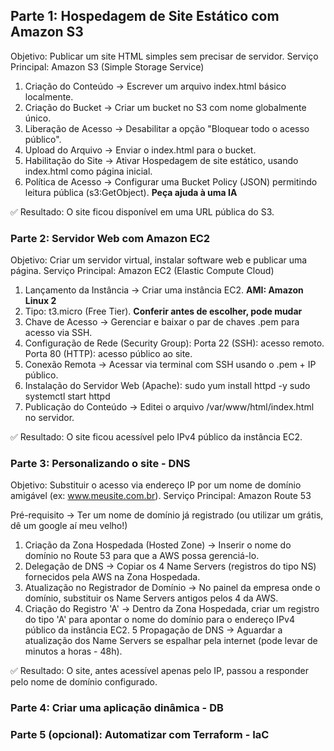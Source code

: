 ## Parte 1: Hospedagem de Site Estático com Amazon S3

Objetivo: Publicar um site HTML simples sem precisar de servidor.
Serviço Principal: Amazon S3 (Simple Storage Service)

1. Criação do Conteúdo → Escrever um arquivo index.html básico localmente.
2. Criação do Bucket → Criar um bucket no S3 com nome globalmente único.
3. Liberação de Acesso → Desabilitar a opção "Bloquear todo o acesso público".
4. Upload do Arquivo → Enviar o index.html para o bucket.
5. Habilitação do Site → Ativar Hospedagem de site estático, usando index.html como página inicial.
6. Política de Acesso → Configurar uma Bucket Policy (JSON) permitindo leitura pública (s3:GetObject). **Peça ajuda à uma IA**

✅ Resultado: O site ficou disponível em uma URL pública do S3.

### Parte 2: Servidor Web com Amazon EC2

Objetivo: Criar um servidor virtual, instalar software web e publicar uma página.
Serviço Principal: Amazon EC2 (Elastic Compute Cloud)

1. Lançamento da Instância → Criar uma instância EC2. **AMI: Amazon Linux 2**
2. Tipo: t3.micro (Free Tier). **Conferir antes de escolher, pode mudar**
3. Chave de Acesso → Gerenciar e baixar o par de chaves .pem para acesso via SSH.
4. Configuração de Rede (Security Group):
  Porta 22 (SSH): acesso remoto.
  Porta 80 (HTTP): acesso público ao site.
5. Conexão Remota → Acessar via terminal com SSH usando o .pem + IP público.
6. Instalação do Servidor Web (Apache):
	sudo yum install httpd -y
	sudo systemctl start httpd
7. Publicação do Conteúdo → Editei o arquivo /var/www/html/index.html no servidor.

✅ Resultado: O site ficou acessível pelo IPv4 público da instância EC2.

### Parte 3: Personalizando o site - DNS

Objetivo: Substituir o acesso via endereço IP por um nome de domínio amigável (ex: www.meusite.com.br).
Serviço Principal: Amazon Route 53

Pré-requisito → Ter um nome de domínio já registrado (ou utilizar um grátis, dê um google aí meu velho!)

1. Criação da Zona Hospedada (Hosted Zone) → Inserir o nome do domínio no Route 53 para que a AWS possa gerenciá-lo.
2. Delegação de DNS → Copiar os 4 Name Servers (registros do tipo NS) fornecidos pela AWS na Zona Hospedada.
3. Atualização no Registrador de Domínio → No painel da empresa onde o domínio, substituir os Name Servers antigos pelos 4 da AWS.
4. Criação do Registro 'A' → Dentro da Zona Hospedada, criar um registro do tipo 'A' para apontar o nome do domínio para o endereço IPv4 público da instância EC2.
5 Propagação de DNS → Aguardar a atualização dos Name Servers se espalhar pela internet (pode levar de minutos a horas - 48h).

✅ Resultado: O site, antes acessível apenas pelo IP, passou a responder pelo nome de domínio configurado.

### Parte 4: Criar uma aplicação dinâmica - DB

### Parte 5 (opcional): Automatizar com Terraform - IaC
